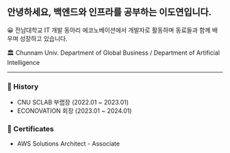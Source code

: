 ## 안녕하세요, 백엔드와 인프라를 공부하는 이도연입니다.

😀 전남대학교 IT 개발 동아리 에코노베이션에서 개발자로 활동하며 동료들과 함께 배우며 성장하고 있습니다.

🏛 Chunnam Univ. Department of Global Business / Department of Artificial Intelligence

---

### 🏅 History
- CNU SCLAB 부랩장 (2022.01 ~ 2023.01)
- ECONOVATION 회장 (2023.01 ~ 2024.01)


### 🏅 Certificates
- AWS Solutions Architect - Associate
